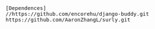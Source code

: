 <pre>
[Dependences]
//https://github.com/encorehu/django-buddy.git
https://github.com/AaronZhangL/surly.git

</pre>
